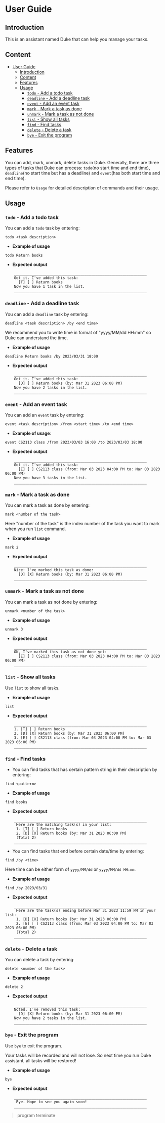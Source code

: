 # User Guide

## Introduction

This is an assistant named Duke that can help you manage your tasks.

## Content

- [User Guide](#user-guide)
  - [Introduction](#introduction)
  - [Content](#content)
  - [Features](#features)
  - [Usage](#usage)
    - [`todo` - Add a todo task](#todo---add-a-todo-task)
    - [`deadline` - Add a deadline task](#deadline---add-a-deadline-task)
    - [`event` - Add an event task](#event---add-an-event-task)
    - [`mark` - Mark a task as done](#mark---mark-a-task-as-done)
    - [`unmark` - Mark a task as not done](#unmark---mark-a-task-as-not-done)
    - [`list` - Show all tasks](#list---show-all-tasks)
    - [`find` - Find tasks](#find---find-tasks)
    - [`delete` - Delete a task](#delete---delete-a-task)
    - [`bye` - Exit the program](#bye---exit-the-program)

## Features

You can add, mark, unmark, delete tasks in Duke. Generally, there are three types of tasks that Duke can process: `todo`(no start time and end time), `deadline`(no start time but has a deadline) and `event`(has both start time and end time).

Please refer to `Usage` for detailed description of commands and their usage.

<!-- ## Usage

### `Keyword` - Describe action

Describe the action and its outcome.

Example of usage: 

`keyword (optional arguments)`

Expected outcome:

Description of the outcome.

```
expected output
``` -->

## Usage 

### `todo` - Add a todo task

You can add a `todo` task by entering:

``` 
todo <task description>
```

- **Example of usage**

``` 
todo Return books
```

- **Expected output**

``` 
    ____________________________________________________________
    Got it. I've added this task:
      [T] [ ] Return books
    Now you have 1 task in the list.
    ____________________________________________________________
```

### `deadline` - Add a deadline task

You can add a `deadline` task by entering:

``` 
deadline <task description> /by <end time>
```

We recommend you to write time in format of "yyyy/MM/dd HH:mm" so Duke can understand the time.

- **Example of usage**

``` 
deadline Return books /by 2023/03/31 18:00
```

- **Expected output**

``` 
    ____________________________________________________________
    Got it. I've added this task:
      [D] [ ] Return books (by: Mar 31 2023 06:00 PM)
    Now you have 2 tasks in the list.
    ____________________________________________________________
```

### `event` - Add an event task

You can add an `event` task by entering:

``` 
event <task description> /from <start time> /to <end time>
```

- **Example of usage**:

``` 
event CS2113 class /from 2023/03/03 16:00 /to 2023/03/03 18:00
```

- **Expected output**

```
    ____________________________________________________________
    Got it. I've added this task:
      [E] [ ] CS2113 class (from: Mar 03 2023 04:00 PM to: Mar 03 2023 06:00 PM)
    Now you have 3 tasks in the list.
    ____________________________________________________________
```

### `mark` - Mark a task as done

You can mark a task as done by entering:

``` 
mark <number of the task>
```

Here "number of the task" is the index number of the task you want to mark when you run `list` command.

- **Example of usage**

``` 
mark 2
```

- **Expected output**

```
    ____________________________________________________________
    Nice! I've marked this task as done:
      [D] [X] Return books (by: Mar 31 2023 06:00 PM)
    ____________________________________________________________
```

### `unmark` - Mark a task as not done

You can mark a task as not done by entering:

``` 
unmark <number of the task>
```

- **Example of usage**

```
unmark 3
```

- **Expected output**

```
    ____________________________________________________________
    OK, I've marked this task as not done yet:
      [E] [ ] CS2113 class (from: Mar 03 2023 04:00 PM to: Mar 03 2023 06:00 PM)
    ____________________________________________________________
```

### `list` - Show all tasks

Use `list` to show all tasks.

- **Example of usage**

```
list
```

- **Expected output**

```
    ____________________________________________________________
    1. [T] [ ] Return books
    2. [D] [X] Return books (by: Mar 31 2023 06:00 PM)
    3. [E] [ ] CS2113 class (from: Mar 03 2023 04:00 PM to: Mar 03 2023 06:00 PM)
    ____________________________________________________________
```

### `find` - Find tasks

- You can find tasks that has certain pattern string in their description by entering:

``` 
find <pattern>
```

- **Example of usage**

```
find books
```

- **Expected output**

```
    ____________________________________________________________
     Here are the matching task(s) in your list:
     1. [T] [ ] Return books
     2. [D] [X] Return books (by: Mar 31 2023 06:00 PM)
     (Total 2)
    ____________________________________________________________
```

- You can find tasks that end before certain date/time by entering:

``` 
find /by <time>
```

Here time can be either form of `yyyy/MM/dd` or `yyyy/MM/dd HH:mm`.


- **Example of usage**

```
find /by 2023/03/31
```

- **Expected output**

```
    ____________________________________________________________
     Here are the task(s) ending before Mar 31 2023 11:59 PM in your list:
     1. [D] [X] Return books (by: Mar 31 2023 06:00 PM)
     2. [E] [ ] CS2113 class (from: Mar 03 2023 04:00 PM to: Mar 03 2023 06:00 PM)
     (Total 2)
    ____________________________________________________________
```

### `delete` - Delete a task

You can delete a task by entering:

``` 
delete <number of the task>
```

- **Example of usage**

```
delete 2
```

- **Expected output**

```
    ____________________________________________________________
    Noted. I've removed this task:
      [D] [X] Return books (by: Mar 31 2023 06:00 PM)
    Now you have 2 tasks in the list.
    ____________________________________________________________
```

### `bye` - Exit the program

Use `bye` to exit the program.

Your tasks will be recorded and will not lose. So next time you run Duke assistant, all tasks will be restored!

- **Example of usage**

```
bye
```

- **Expected output**

```
    ____________________________________________________________
     Bye. Hope to see you again soon!
    ____________________________________________________________
```
> program terminate